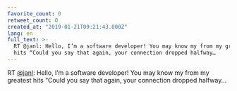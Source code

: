 ```yaml
---
favorite_count: 0
retweet_count: 0
created_at: "2019-01-21T09:21:43.000Z"
lang: en
full_text: >-
  RT @janl: Hello, I’m a software developer! You may know my from my greatest
  hits “Could you say that again, your connection dropped halfway…
---
```


RT [@janl](https://twitter.com/janl): Hello, I’m a software developer! You may
know my from my greatest hits “Could you say that again, your connection dropped
halfway…
